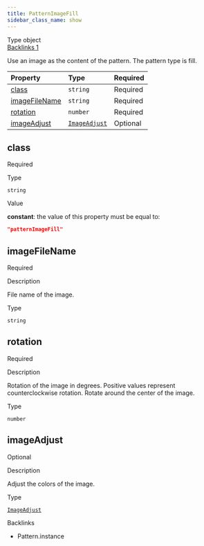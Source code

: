 ```yaml
---
title: PatternImageFill
sidebar_class_name: show
---
```


<div className="section-badges">

<div className="badge type">
        <span className="label">Type</span>
        <span className="value">object</span>
      </div>

<a href="#backlinks" className="badge backlinks">
          <span className="label">Backlinks</span>
          <span className="value">1</span>
        </a>

</div>

Use an image as the content of the pattern. The pattern type is fill.

<div className="property-preview">

<div className="property-table">

| Property                        | Type                                                | Required                                            |
| :------------------------------ | :-------------------------------------------------- | :-------------------------------------------------- |
| [class](#class)                 | `string`                                            | <span className="property-required">Required</span> |
| [imageFileName](#imagefilename) | `string`                                            | <span className="property-required">Required</span> |
| [rotation](#rotation)           | `number`                                            | <span className="property-required">Required</span> |
| [imageAdjust](#imageadjust)     | [`ImageAdjust`](/specs/vectorgraphics/image-adjust) | <span className="property-optional">Optional</span> |

</div>

</div>

<div className="property">

<div className="property-heading">

## class

<span className="property-required">Required</span>

</div>

<div className="property-item">

Type

`string`

</div>

<div className="property-item">

Value

<div className="value-description">

**constant**: the value of this property must be equal to:

```json
"patternImageFill"
```

</div>

</div>

</div>

<div className="property">

<div className="property-heading">

## imageFileName

<span className="property-required">Required</span>

</div>

<div className="property-item">

Description

File name of the image.

</div>

<div className="property-item">

Type

`string`

</div>

</div>

<div className="property">

<div className="property-heading">

## rotation

<span className="property-required">Required</span>

</div>

<div className="property-item">

Description

Rotation of the image in degrees. Positive values represent counterclockwise rotation. Rotate around the center of the image.

</div>

<div className="property-item">

Type

`number`

</div>

</div>

<div className="property">

<div className="property-heading">

## imageAdjust

<span className="property-optional">Optional</span>

</div>

<div className="property-item">

Description

Adjust the colors of the image.

</div>

<div className="property-item">

Type

[`ImageAdjust`](/specs/vectorgraphics/image-adjust)

</div>

</div>

<div id="backlinks" className="section-backlinks">

<div className="backlinks-title">Backlinks</div>

<ul className="backlinks-list">

<li className="backlink">
      <Link to='/specs/vectorgraphics/pattern#instance'>Pattern.instance</Link>
      </li>

</ul>

</div>
